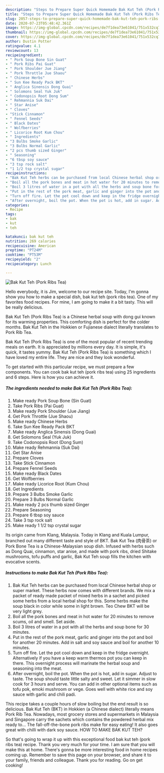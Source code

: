 ```yaml
---
description: "Steps to Prepare Super Quick Homemade Bak Kut Teh (Pork Ribs Tea)"
title: "Steps to Prepare Super Quick Homemade Bak Kut Teh (Pork Ribs Tea)"
slug: 2057-steps-to-prepare-super-quick-homemade-bak-kut-teh-pork-ribs-tea
date: 2020-07-23T05:48:42.361Z
image: https://img-global.cpcdn.com/recipes/de7f1dea73e61041/751x532cq70/bak-kut-teh-pork-ribs-tea-recipe-main-photo.jpg
thumbnail: https://img-global.cpcdn.com/recipes/de7f1dea73e61041/751x532cq70/bak-kut-teh-pork-ribs-tea-recipe-main-photo.jpg
cover: https://img-global.cpcdn.com/recipes/de7f1dea73e61041/751x532cq70/bak-kut-teh-pork-ribs-tea-recipe-main-photo.jpg
author: Dustin Potter
ratingvalue: 4.1
reviewcount: 13
recipeingredient:
- " Pork Soup Bone Sin Guat"
- " Pork Ribs Pai Guat"
- " Pork Shoulder Jue Jiang"
- " Pork Throttle Jue Shaou"
- " Chinese Herbs"
- " Sun Kee Ready Pack BKT"
- " Anglica Sinensis Dong Guai"
- " Solomons Seal Yuk Juk"
- " Codonopsis Root Dong Sum"
- " Rehmannia Suk Dai"
- " Star Anise"
- " Cloves"
- "Stick Cinnamon"
- " Fennel Seeds"
- " Black Dates"
- " Wolfberries"
- " Licorice Root Kum Chou"
- " Ingredients"
- "3 Bulbs Smoke Garlic"
- "3 Bulbs Normal Garlic"
- "2 pcs thumb sized Ginger"
- " Seasoning"
- "6 tbsp soy sauce"
- "3 tsp rock salt"
- "1 1/2 tsp crystal sugar"
recipeinstructions:
- "Bak Kut Teh herbs can be purchased from local Chinese herbal shop or super market. These herbs now comes with different brands. We mix a packet of ready made packet of mixed herbs in a sachet and picked some herbs from a local herbal shop for this. Some herbs make the soup black in color while some in light brown. Teo Chew BKT will be very light grey."
- "Boil all the pork bones and meat in hot water for 20 minutes to remove scums, oil and smell. Set aside."
- "Boil 3 litres of water in a pot with all the herbs and soup bone for 30 minutes."
- "Put in the rest of the pork meat, garlic and ginger into the pot and boil for another 20 minutes. Add in salt and soy sauce and boil for another 10 minutes."
- "Turn off fire. Let the pot cool down and keep in the fridge overnight. Alternatively if you have a keep warm thermos pot you can keep in there. This overnight process will marinate the herbal soup and seasoning into the meat."
- "After overnight, boil the pot. When the pot is hot, add in sugar. Adjust to taste. The soup should taste little salty and sweet. Let it simmer in slow cook for 3 hours and serve. You can add in other optional items such as tofu pok, emoki mushroom or vege. Goes well with white rice and soy sauce with garlic and chili padi."
categories:
- Recipe
tags:
- bak
- kut
- teh

katakunci: bak kut teh 
nutrition: 269 calories
recipecuisine: American
preptime: "PT24M"
cooktime: "PT53M"
recipeyield: "2"
recipecategory: Lunch

---
```



![Bak Kut Teh (Pork Ribs Tea)](https://img-global.cpcdn.com/recipes/de7f1dea73e61041/751x532cq70/bak-kut-teh-pork-ribs-tea-recipe-main-photo.jpg)

Hello everybody, it is Jim, welcome to our recipe site. Today, I'm gonna show you how to make a special dish, bak kut teh (pork ribs tea). One of my favorites food recipes. For mine, I am going to make it a bit tasty. This will be really delicious.

Bak Kut Teh (Pork Ribs Tea) is a Chinese herbal soup with dong gui known for its warming properties. This comforting dish is perfect for the colder months. Bak Kut Teh in the Hokkien or Fujianese dialect literally translates to Pork Rib Tea.

Bak Kut Teh (Pork Ribs Tea) is one of the most popular of recent trending meals on earth. It is appreciated by millions every day. It is simple, it's quick, it tastes yummy. Bak Kut Teh (Pork Ribs Tea) is something which I have loved my entire life. They are nice and they look wonderful.


To get started with this particular recipe, we must prepare a few components. You can cook bak kut teh (pork ribs tea) using 25 ingredients and 6 steps. Here is how you can achieve it.

<!--inarticleads1-->

##### The ingredients needed to make Bak Kut Teh (Pork Ribs Tea):

1. Make ready  Pork Soup Bone (Sin Guat)
1. Take  Pork Ribs (Pai Guat)
1. Make ready  Pork Shoulder (Jue Jiang)
1. Get  Pork Throttle (Jue Shaou)
1. Make ready  Chinese Herbs
1. Take  Sun Kee Ready Pack BKT
1. Make ready  Anglica Sinensis (Dong Guai)
1. Get  Solomons Seal (Yuk Juk)
1. Take  Codonopsis Root (Dong Sum)
1. Make ready  Rehmannia (Suk Dai)
1. Get  Star Anise
1. Prepare  Cloves
1. Take Stick Cinnamon
1. Prepare  Fennel Seeds
1. Make ready  Black Dates
1. Get  Wolfberries
1. Make ready  Licorice Root (Kum Chou)
1. Get  Ingredients
1. Prepare 3 Bulbs Smoke Garlic
1. Prepare 3 Bulbs Normal Garlic
1. Make ready 2 pcs thumb sized Ginger
1. Prepare  Seasoning
1. Prepare 6 tbsp soy sauce
1. Take 3 tsp rock salt
1. Make ready 1 1/2 tsp crystal sugar


Its origin came from Klang, Malaysia. Today in Klang and Kuala Lumpur, branched out many different taste and style of BKT. Bak Kut Tea (肉骨茶) or Pork Bone Tea is a Chinese-Malaysian soup dish. Infused with herbs such as Dong Quai, cinnamon, star anise, and made with pork ribs, dried Shitake mushrooms, tofu puffs and garlic, Bak Kut Teh soup fills the kitchen with evocative scents. 

<!--inarticleads2-->

##### Instructions to make Bak Kut Teh (Pork Ribs Tea):

1. Bak Kut Teh herbs can be purchased from local Chinese herbal shop or super market. These herbs now comes with different brands. We mix a packet of ready made packet of mixed herbs in a sachet and picked some herbs from a local herbal shop for this. Some herbs make the soup black in color while some in light brown. Teo Chew BKT will be very light grey.
1. Boil all the pork bones and meat in hot water for 20 minutes to remove scums, oil and smell. Set aside.
1. Boil 3 litres of water in a pot with all the herbs and soup bone for 30 minutes.
1. Put in the rest of the pork meat, garlic and ginger into the pot and boil for another 20 minutes. Add in salt and soy sauce and boil for another 10 minutes.
1. Turn off fire. Let the pot cool down and keep in the fridge overnight. Alternatively if you have a keep warm thermos pot you can keep in there. This overnight process will marinate the herbal soup and seasoning into the meat.
1. After overnight, boil the pot. When the pot is hot, add in sugar. Adjust to taste. The soup should taste little salty and sweet. Let it simmer in slow cook for 3 hours and serve. You can add in other optional items such as tofu pok, emoki mushroom or vege. Goes well with white rice and soy sauce with garlic and chili padi.


This recipe takes a couple hours of slow boiling but the end result is so delicious. Bak Kut Teh (BKT) in Hokkien (a Chinese dialect) literally means Pork Rib Tea. Nowadays, most grocery stores and supermarkets in Malaysia and Singapore carry the sachets which contains the powdered herbal mix ready to… The fall-off-the-bone pork ribs make for easy eating! It also goes great with chilli with dark soy sauce. HOW TO MAKE BAK KUT TEH? 

So that's going to wrap it up with this exceptional food bak kut teh (pork ribs tea) recipe. Thank you very much for your time. I am sure that you will make this at home. There's gonna be more interesting food in home recipes coming up. Remember to save this page on your browser, and share it to your family, friends and colleague. Thank you for reading. Go on get cooking!
